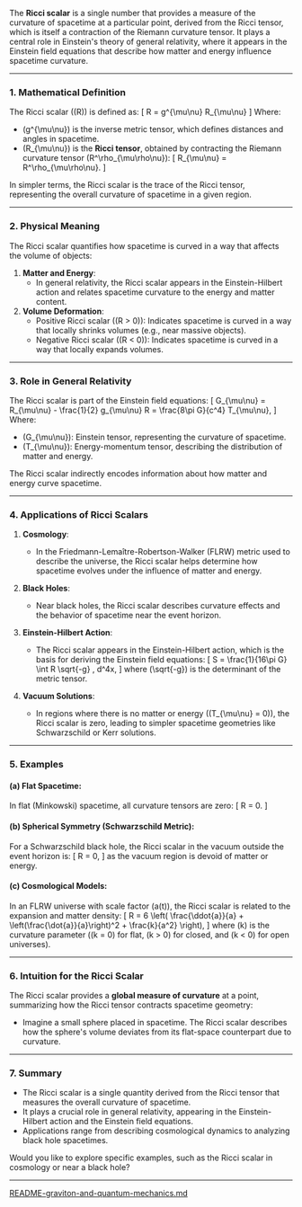 The **Ricci scalar** is a single number that provides a measure of the curvature of spacetime at a particular point, derived from the Ricci tensor, which is itself a contraction of the Riemann curvature tensor. It plays a central role in Einstein's theory of general relativity, where it appears in the Einstein field equations that describe how matter and energy influence spacetime curvature.

---

### **1. Mathematical Definition**
The Ricci scalar (\(R\)) is defined as:
\[
R = g^{\mu\nu} R_{\mu\nu}
\]
Where:
- \(g^{\mu\nu}\) is the inverse metric tensor, which defines distances and angles in spacetime.
- \(R_{\mu\nu}\) is the **Ricci tensor**, obtained by contracting the Riemann curvature tensor \(R^\rho_{\mu\rho\nu}\):
  \[
  R_{\mu\nu} = R^\rho_{\mu\rho\nu}.
  \]

In simpler terms, the Ricci scalar is the trace of the Ricci tensor, representing the overall curvature of spacetime in a given region.

---

### **2. Physical Meaning**
The Ricci scalar quantifies how spacetime is curved in a way that affects the volume of objects:
1. **Matter and Energy**:
   - In general relativity, the Ricci scalar appears in the Einstein-Hilbert action and relates spacetime curvature to the energy and matter content.
2. **Volume Deformation**:
   - Positive Ricci scalar (\(R > 0\)): Indicates spacetime is curved in a way that locally shrinks volumes (e.g., near massive objects).
   - Negative Ricci scalar (\(R < 0\)): Indicates spacetime is curved in a way that locally expands volumes.

---

### **3. Role in General Relativity**
The Ricci scalar is part of the Einstein field equations:
\[
G_{\mu\nu} = R_{\mu\nu} - \frac{1}{2} g_{\mu\nu} R = \frac{8\pi G}{c^4} T_{\mu\nu},
\]
Where:
- \(G_{\mu\nu}\): Einstein tensor, representing the curvature of spacetime.
- \(T_{\mu\nu}\): Energy-momentum tensor, describing the distribution of matter and energy.

The Ricci scalar indirectly encodes information about how matter and energy curve spacetime.

---

### **4. Applications of Ricci Scalars**
1. **Cosmology**:
   - In the Friedmann-Lemaître-Robertson-Walker (FLRW) metric used to describe the universe, the Ricci scalar helps determine how spacetime evolves under the influence of matter and energy.
   
2. **Black Holes**:
   - Near black holes, the Ricci scalar describes curvature effects and the behavior of spacetime near the event horizon.

3. **Einstein-Hilbert Action**:
   - The Ricci scalar appears in the Einstein-Hilbert action, which is the basis for deriving the Einstein field equations:
     \[
     S = \frac{1}{16\pi G} \int R \sqrt{-g} \, d^4x,
     \]
     where \(\sqrt{-g}\) is the determinant of the metric tensor.

4. **Vacuum Solutions**:
   - In regions where there is no matter or energy (\(T_{\mu\nu} = 0\)), the Ricci scalar is zero, leading to simpler spacetime geometries like Schwarzschild or Kerr solutions.

---

### **5. Examples**
#### (a) **Flat Spacetime**:
In flat (Minkowski) spacetime, all curvature tensors are zero:
\[
R = 0.
\]

#### (b) **Spherical Symmetry (Schwarzschild Metric)**:
For a Schwarzschild black hole, the Ricci scalar in the vacuum outside the event horizon is:
\[
R = 0,
\]
as the vacuum region is devoid of matter or energy.

#### (c) **Cosmological Models**:
In an FLRW universe with scale factor \(a(t)\), the Ricci scalar is related to the expansion and matter density:
\[
R = 6 \left( \frac{\ddot{a}}{a} + \left(\frac{\dot{a}}{a}\right)^2 + \frac{k}{a^2} \right),
\]
where \(k\) is the curvature parameter (\(k = 0\) for flat, \(k > 0\) for closed, and \(k < 0\) for open universes).

---

### **6. Intuition for the Ricci Scalar**
The Ricci scalar provides a **global measure of curvature** at a point, summarizing how the Ricci tensor contracts spacetime geometry:
- Imagine a small sphere placed in spacetime. The Ricci scalar describes how the sphere's volume deviates from its flat-space counterpart due to curvature.

---

### **7. Summary**
- The Ricci scalar is a single quantity derived from the Ricci tensor that measures the overall curvature of spacetime.
- It plays a crucial role in general relativity, appearing in the Einstein-Hilbert action and the Einstein field equations.
- Applications range from describing cosmological dynamics to analyzing black hole spacetimes.

Would you like to explore specific examples, such as the Ricci scalar in cosmology or near a black hole?


---

[README-graviton-and-quantum-mechanics.md](https://t2m.io/oOQftdu)
